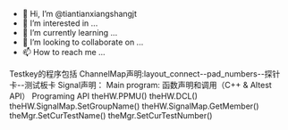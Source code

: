 - 👋 Hi, I’m @tiantianxiangshangjt
- 👀 I’m interested in ...
- 🌱 I’m currently learning ...
- 💞️ I’m looking to collaborate on ...
- 📫 How to reach me ...

<!---
tiantianxiangshangjt/tiantianxiangshangjt is a ✨ special ✨ repository because its `README.md` (this file) appears on your GitHub profile.
You can click the Preview link to take a look at your changes.
--->
Testkey的程序包括
  ChannelMap声明:layout_connect--pad_numbers--探针卡--测试板卡
  Signal声明：
  Main program: 函数声明和调用（C++ & AItest API）
    Programing API
      theHW.PPMU()
      theHW.DCL()
      theHW.SignalMap.SetGroupName()
      theHW.SignalMap.GetMember()
      theMgr.SetCurTestName()
      theMgr.SetCurTestNumber()
